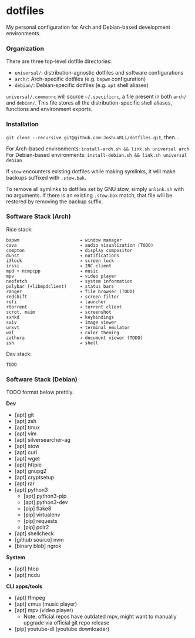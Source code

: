 # dotfiles
My personal configuration for Arch and Debian-based development environments.

### Organization

There are three top-level dotfile directories:

* `universal/`: distribution-agnostic dotfiles and software configurations
* `arch/`: Arch-specific dotfiles (e.g. `bspwm` configuration)
* `debian/`: Debian-specific dotfiles (e.g. `apt` shell aliases)

`universal/.commonrc` will source `~/.specificrc`, a file present in both `arch/` and `debian/`. This file stores all the distribution-specific shell aliases, functions and environment exports.

### Installation

`git clone --recursive git@github.com:JoshuaRLi/dotfiles.git`, then...

For Arch-based environments: `install-arch.sh && link.sh universal arch`
For Debian-based environments: `install-debian.sh && link.sh universal debian`

If `stow` encounters existing dotfiles while making symlinks, it will make backups suffixed with `.stow.bak`. 

To remove all symlinks to dotfiles set by GNU stow, simply `unlink.sh` with no arguments. If there is an existing `.stow.bak` match, that file will be restored by removing the backup suffix.

### Software Stack (Arch)

Rice stack:

```
bspwm                       ➔ window manager
cava                        ➔ audio visualization (TODO)
compton                     ➔ display compositor
dunst                       ➔ notifications
i3lock                      ➔ screen lock
irssi                       ➔ IRC client
mpd + ncmpcpp               ➔ music
mpv                         ➔ video player
neofetch                    ➔ system information
polybar (+libmpdclient)     ➔ status bars
ranger                      ➔ file browser (TODO)
redshift                    ➔ screen filter
rofi                        ➔ launcher
rtorrent                    ➔ torrent client
scrot, maim                 ➔ screenshot
sxhkd                       ➔ keybindings
sxiv                        ➔ image viewer
urxvt                       ➔ terminal emulator
wal                         ➔ color theming
zathura                     ➔ document viewer (TODO)
zsh                         ➔ shell
```

Dev stack:

```
TODO
```

### Software Stack (Debian)

TODO format below prettily.

**Dev**

* [apt] git
* [apt] zsh
* [apt] tmux
* [apt] vim
* [apt] silversearcher-ag
* [apt] stow
* [apt] curl
* [apt] wget
* [apt] httpie
* [apt] gnupg2
* [apt] cryptsetup
* [apt] rar
* [apt] python3
  * [apt] python3-pip
  * [apt] python3-dev
  * [pip] flake8
  * [pip] virtualenv
  * [pip] requests
  * [pip] pdir2
* [apt] shellcheck
* [github source] nvm
* [binary blob] ngrok

**System**

* [apt] htop
* [apt] ncdu

**CLI apps/tools**

* [apt] ffmpeg
* [apt] cmus (music player)
* [apt] mpv (video player)
    - Note: official repos have outdated mpv, might want to manually upgrade via official git repo release
* [pip] youtube-dl (youtube downloader)
